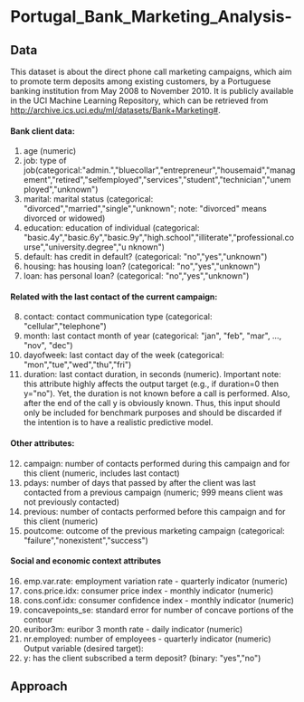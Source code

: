 # Portugal_Bank_Marketing_Analysis-

## Data 
This dataset is about the direct phone call marketing campaigns, which aim to promote term deposits among existing customers, by a Portuguese banking institution from May 2008 to November 2010. It is publicly available in the UCI Machine Learning Repository, which can be retrieved from http://archive.ics.uci.edu/ml/datasets/Bank+Marketing#.

#### Bank client data:
1) age (numeric)
2) job: type of
job(categorical:"admin.","bluecollar","entrepreneur","housemaid","management","retired","selfemployed","services","student","technician","unemployed","unknown")
3) marital: marital status (categorical: "divorced","married","single","unknown"; note: "divorced"
means divorced or widowed)
4) education: education of individual (categorical:
"basic.4y","basic.6y","basic.9y","high.school","illiterate","professional.course","university.degree","u
nknown")
5) default: has credit in default? (categorical: "no","yes","unknown")
6) housing: has housing loan? (categorical: "no","yes","unknown")
7) loan: has personal loan? (categorical: "no","yes","unknown")

#### Related with the last contact of the current campaign:
8) contact: contact communication type (categorical: "cellular","telephone")
9) month: last contact month of year (categorical: "jan", "feb", "mar", …, "nov", "dec")
10) dayofweek: last contact day of the week (categorical: "mon","tue","wed","thu","fri")
11) duration: last contact duration, in seconds (numeric). Important note: this attribute highly
affects the output target (e.g., if duration=0 then y="no"). Yet, the duration is not known before a call
is performed. Also, after the end of the call y is obviously known. Thus, this input should only be
included for benchmark purposes and should be discarded if the intention is to have a realistic
predictive model.

#### Other attributes:
12) campaign: number of contacts performed during this campaign and for this client (numeric,
includes last contact)
13) pdays: number of days that passed by after the client was last contacted from a previous
campaign (numeric; 999 means client was not previously contacted)
14) previous: number of contacts performed before this campaign and for this client (numeric)
15) poutcome: outcome of the previous marketing campaign (categorical:
"failure","nonexistent","success")

#### Social and economic context attributes
16) emp.var.rate: employment variation rate - quarterly indicator (numeric)
17) cons.price.idx: consumer price index - monthly indicator (numeric)
18) cons.conf.idx: consumer confidence index - monthly indicator (numeric)
19) concavepoints_se: standard error for number of concave portions of the contour
20) euribor3m: euribor 3 month rate - daily indicator (numeric)
21) nr.employed: number of employees - quarterly indicator (numeric)
Output variable (desired target):
22) y: has the client subscribed a term deposit? (binary: "yes","no")


## Approach 




